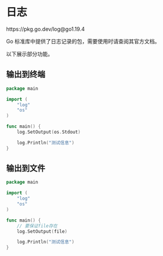# 日志

<div class="o">https://pkg.go.dev/log@go1.19.4</div>

Go 标准库中提供了日志记录的包，需要使用时请查阅其官方文档。

以下展示部分功能。

## 输出到终端

<div class="run"></div>

```go
package main

import (
    "log"
    "os"
)

func main() {
    log.SetOutput(os.Stdout)

    log.Println("测试信息")
}
```

## 输出到文件

```go
package main

import (
    "log"
    "os"
)

func main() {
    // 要保证file存在
    log.SetOutput(file)

    log.Println("测试信息")
}
```
